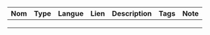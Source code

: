 
| Nom | Type | Langue | Lien | Description | Tags | Note |
|-----|------|--------|------|-------------|------|------|
|     |      |        |      |             |      |      |
|     |      |        |      |             |      |      |
|     |      |        |      |             |      |      |